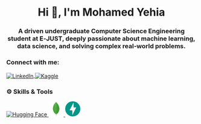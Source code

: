 <h1 align="center">Hi 👋, I'm Mohamed Yehia</h1>
<h3 align="center">A driven undergraduate Computer Science Engineering student at E‑JUST, deeply passionate about machine learning, data science, and solving complex real‑world problems.</h3>

<h3 align="left">Connect with me:</h3>
<p align="left">
  <a href="https://linkedin.com/in/mohamed-yehia-url/" target="blank">
    <img align="center" src="https://raw.githubusercontent.com/rahuldkjain/github-profile-readme-generator/master/src/images/icons/Social/linked-in-alt.svg" alt="LinkedIn" height="30" width="40" />
  </a>
  <a href="https://kaggle.com/mohamed311ahmed" target="blank">
    <img align="center" src="https://raw.githubusercontent.com/rahuldkjain/github-profile-readme-generator/master/src/images/icons/Social/kaggle.svg" alt="Kaggle" height="30" width="40" />
  </a>
</p>

<h3 align="left">⚙️ Skills & Tools</h3>
<p align="left">
  <a href="https://huggingface.co/" target="_blank" rel="noreferrer">
    <img src="https://raw.githubusercontent.com/huggingface/logos/main/huggingface_logo_icon.png" alt="Hugging Face" width="40" height="40"/>
  </a>
  <a href="https://www.mongodb.com/" target="_blank" rel="noreferrer">
    <img src="https://raw.githubusercontent.com/devicons/devicon/master/icons/mongodb/mongodb-original.svg" alt="MongoDB" width="40" height="40"/>
  </a>
  <a href="https://fastapi.tiangolo.com/" target="_blank" rel="noreferrer">
    <img src="https://raw.githubusercontent.com/devicons/devicon/master/icons/fastapi/fastapi-original.svg" alt="FastAPI" width="40" height="40"/>
  </a>
</p>
